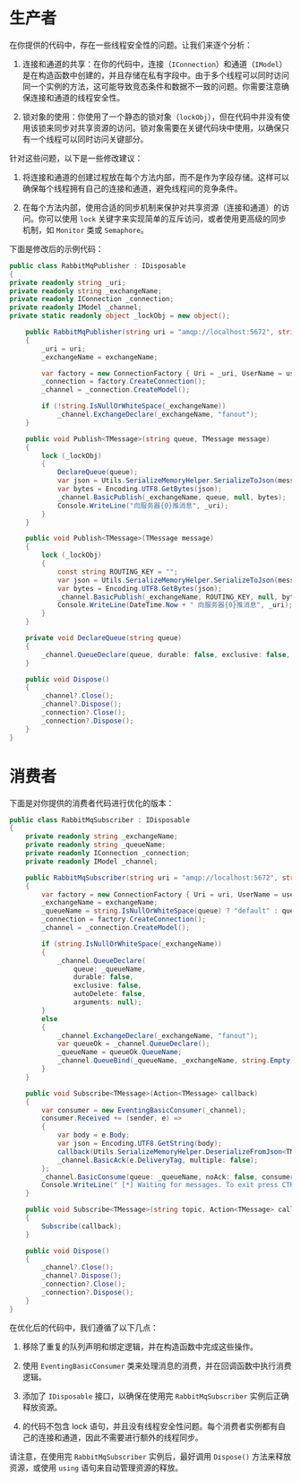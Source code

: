 # 生产者
在你提供的代码中，存在一些线程安全性的问题。让我们来逐个分析：

1. 连接和通道的共享：在你的代码中，连接（`IConnection`）和通道（`IModel`）是在构造函数中创建的，并且存储在私有字段中。由于多个线程可以同时访问同一个实例的方法，这可能导致竞态条件和数据不一致的问题。你需要注意确保连接和通道的线程安全性。

2. 锁对象的使用：你使用了一个静态的锁对象（`lockObj`），但在代码中并没有使用该锁来同步对共享资源的访问。锁对象需要在关键代码块中使用，以确保只有一个线程可以同时访问关键部分。

针对这些问题，以下是一些修改建议：

1. 将连接和通道的创建过程放在每个方法内部，而不是作为字段存储。这样可以确保每个线程拥有自己的连接和通道，避免线程间的竞争条件。

2. 在每个方法内部，使用合适的同步机制来保护对共享资源（连接和通道）的访问。你可以使用 `lock` 关键字来实现简单的互斥访问，或者使用更高级的同步机制，如 `Monitor` 类或 `Semaphore`。

下面是修改后的示例代码：
```csharp
public class RabbitMqPublisher : IDisposable
{
private readonly string _uri;
private readonly string _exchangeName;
private readonly IConnection _connection;
private readonly IModel _channel;
private static readonly object _lockObj = new object();

    public RabbitMqPublisher(string uri = "amqp://localhost:5672", string userName = "", string password = "", string exchangeName = "")
    {
        _uri = uri;
        _exchangeName = exchangeName;

        var factory = new ConnectionFactory { Uri = _uri, UserName = userName, Password = password };
        _connection = factory.CreateConnection();
        _channel = _connection.CreateModel();

        if (!string.IsNullOrWhiteSpace(_exchangeName))
            _channel.ExchangeDeclare(_exchangeName, "fanout");
    }

    public void Publish<TMessage>(string queue, TMessage message)
    {
        lock (_lockObj)
        {
            DeclareQueue(queue);
            var json = Utils.SerializeMemoryHelper.SerializeToJson(message);
            var bytes = Encoding.UTF8.GetBytes(json);
            _channel.BasicPublish(_exchangeName, queue, null, bytes);
            Console.WriteLine("向服务器{0}推消息", _uri);
        }
    }

    public void Publish<TMessage>(TMessage message)
    {
        lock (_lockObj)
        {
            const string ROUTING_KEY = "";
            var json = Utils.SerializeMemoryHelper.SerializeToJson(message);
            var bytes = Encoding.UTF8.GetBytes(json);
            _channel.BasicPublish(_exchangeName, ROUTING_KEY, null, bytes);
            Console.WriteLine(DateTime.Now + " 向服务器{0}推消息", _uri);
        }
    }

    private void DeclareQueue(string queue)
    {
        _channel.QueueDeclare(queue, durable: false, exclusive: false, autoDelete: false, arguments: null);
    }

    public void Dispose()
    {
        _channel?.Close();
        _channel?.Dispose();
        _connection?.Close();
        _connection?.Dispose();
    }
}
```

# 消费者
下面是对你提供的消费者代码进行优化的版本：

```csharp
public class RabbitMqSubscriber : IDisposable
{
    private readonly string _exchangeName;
    private readonly string _queueName;
    private readonly IConnection _connection;
    private readonly IModel _channel;

    public RabbitMqSubscriber(string uri = "amqp://localhost:5672", string userName = "", string password = "", string exchangeName = "", string queue = "")
    {
        var factory = new ConnectionFactory { Uri = uri, UserName = userName, Password = password };
        _exchangeName = exchangeName;
        _queueName = string.IsNullOrWhiteSpace(queue) ? "default" : queue;
        _connection = factory.CreateConnection();
        _channel = _connection.CreateModel();

        if (string.IsNullOrWhiteSpace(_exchangeName))
        {
            _channel.QueueDeclare(
                queue: _queueName,
                durable: false,
                exclusive: false,
                autoDelete: false,
                arguments: null);
        }
        else
        {
            _channel.ExchangeDeclare(_exchangeName, "fanout");
            var queueOk = _channel.QueueDeclare();
            _queueName = queueOk.QueueName;
            _channel.QueueBind(_queueName, _exchangeName, string.Empty);
        }
    }

    public void Subscribe<TMessage>(Action<TMessage> callback)
    {
        var consumer = new EventingBasicConsumer(_channel);
        consumer.Received += (sender, e) =>
        {
            var body = e.Body;
            var json = Encoding.UTF8.GetString(body);
            callback(Utils.SerializeMemoryHelper.DeserializeFromJson<TMessage>(json));
            _channel.BasicAck(e.DeliveryTag, multiple: false);
        };
        _channel.BasicConsume(queue: _queueName, noAck: false, consumer: consumer);
        Console.WriteLine(" [*] Waiting for messages. To exit press CTRL+C");
    }

    public void Subscribe<TMessage>(string topic, Action<TMessage> callback) where TMessage : class, new()
    {
        Subscribe(callback);
    }

    public void Dispose()
    {
        _channel?.Close();
        _channel?.Dispose();
        _connection?.Close();
        _connection?.Dispose();
    }
}
```

在优化后的代码中，我们遵循了以下几点：

1. 移除了重复的队列声明和绑定逻辑，并在构造函数中完成这些操作。

2. 使用 `EventingBasicConsumer` 类来处理消息的消费，并在回调函数中执行消费逻辑。

3. 添加了 `IDisposable` 接口，以确保在使用完 `RabbitMqSubscriber` 实例后正确释放资源。

4. 的代码不包含 lock 语句，并且没有线程安全性问题。每个消费者实例都有自己的连接和通道，因此不需要进行额外的线程同步。

请注意，在使用完 `RabbitMqSubscriber` 实例后，最好调用 `Dispose()` 方法来释放资源，或使用 `using` 语句来自动管理资源的释放。
